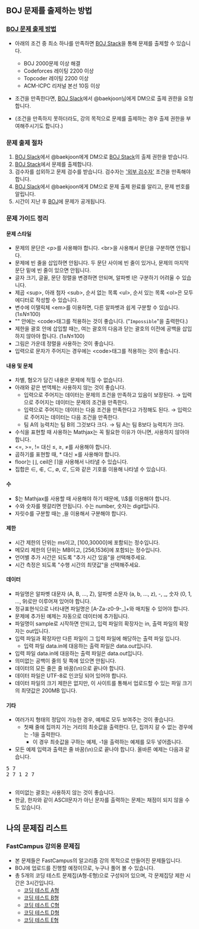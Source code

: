 ## BOJ 문제를 출제하는 방법

### [BOJ 문제 출제 방법](https://www.acmicpc.net/help/problem-add?fbclid=IwAR31dWL7up63YZy7IzFM9QHy7gztK8m_N22HDxcWZTPRoe-mr-CDXMwcvsc)

* 아래의 조건 중 최소 하나를 만족하면 [BOJ Stack](https://stack.acmicpc.net/)을 통해 문제를 출제할 수 있습니다.
  * BOJ 2000문제 이상 해결
  * Codeforces 레이팅 2200 이상
  * Topcoder 레이팅 2200 이상
  * ACM-ICPC 리저널 본선 10등 이상
  
* 조건을 만족한다면, [BOJ Slack](https://acmicpc.slack.com/)에서 @baekjoon님에게 DM으로 출제 권한을 요청합니다.
* (조건을 만족하지 못하더라도, 강의 목적으로 문제를 출제하는 경우 출제 권한을 부여해주시기도 합니다.)

### 문제 출제 절차

1) [BOJ Slack](https://acmicpc.slack.com/)에서 @baekjoon에게 DM으로 [BOJ Stack](https://stack.acmicpc.net/)의 출제 권한을 받습니다.
2) [BOJ Stack](https://stack.acmicpc.net/)에서 문제를 출제합니다.
3) 검수자를 섭외하고 문제 검수를 받습니다. 검수자는 ['외부 검수자'](https://www.acmicpc.net/help/contest) 조건을 만족해야 합니다.
4) [BOJ Slack](https://acmicpc.slack.com/)에서 @baekjoon에게 DM으로 문제 출제 완료를 알리고, 문제 번호를 알립니다.
5) 시간이 지난 후 [BOJ](https://www.acmicpc.net/)에 문제가 공개됩니다.

### 문제 가이드 정리

#### 문제 스타일

* 문제의 문단은 &lt;p&gt;를 사용해야 합니다. &lt;br&gt;을 사용해서 문단을 구분하면 안됩니다.
* 문제에 빈 줄을 삽입하면 안됩니다. 두 문단 사이에 빈 줄이 있거나, 문제의 마지막 문단 밑에 빈 줄이 있으면 안됩니다.
* 글자 크기, 글꼴, 문단 정렬을 변경하면 안되며, 알파벳 l은 구분하기 어려울 수 있습니다.
* 제곱 &lt;sup&gt;, 아래 첨자 &lt;sub&gt;, 순서 없는 목록 &lt;ul&gt;, 순서 있는 목록 &lt;ol&gt;은 모두 에디터로 작성할 수 있습니다.
* 변수에 이탤릭체 &lt;em&gt;를 이용하면, 다른 알파벳과 쉽게 구분할 수 있습니다. (1≤<em>N</em>≤100)
* "" 안에는 &lt;code&gt;태그를 적용하는 것이 좋습니다. ("<code>Impossible</code>"을 출력한다.)
* 제한을 괄호 안에 삽입할 때는, 여는 괄호의 다음과 닫는 괄호의 이전에 공백을 삽입하지 않아야 합니다. (1≤<em>N</em>≤100)
* 그림은 가운데 정렬을 사용하는 것이 좋습니다.
* 입력으로 문자가 주어지는 경우에는 &lt;code&gt;태그를 적용하는 것이 좋습니다.

#### 내용 및 문체

* 차별, 혐오가 담긴 내용은 문제에 적힐 수 없습니다.
* 아래와 같은 번역체는 사용하지 않는 것이 좋습니다.
  * 입력으로 주어지는 데이터는 문제의 조건을 만족하고 있음이 보장된다. → 입력으로 주어지는 데이터는 문제의 조건을 만족한다.
  * 입력으로 주어지는 데이터는 다음 조건을 만족한다고 가정해도 된다. → 입력으로 주어지는 데이터는 다음 조건을 만족한다.
  * 팀 A의 능력치는 팀 B의 그것보다 크다. → 팀 A는 팀 B보다 능력치가 크다.
* 수식을 표현할 때 사용하는 Mathjax는 꼭 필요한 이유가 아니면, 사용하지 않아야 합니다.
* <=, >=, != 대신 ≤, ≥, ≠를 사용해야 합니다.
* 곱하기를 표현할 때, * 대신 ×를 사용해야 합니다.
* floor는 ⌊⌋, ceil은 ⌈⌉을 사용해서 나타낼 수 있습니다.
* 집합은 ∈, ∉, ⊂, ∅, ⊄, ⊆와 같은 기호를 이용해 나타낼 수 있습니다.

#### 수

* $는 Mathjax를 사용할 때 사용해야 하기 때문에, \\$를 이용해야 합니다.
* 수와 숫자를 헷갈리면 안됩니다. 수는 number, 숫자는 digit입니다.
* 자릿수를 구분할 때는 ,을 이용해서 구분해야 합니다.

#### 제한

* 시간 제한의 단위는 ms이고, [100,30000]에 포함되는 정수입니다.
* 메모리 제한의 단위는 MB이고, [256,1536]에 포함되는 정수입니다.
* 언어별 추가 시간은 되도록 "추가 시간 있음"을 선택해주세요.
* 시간 측정은 되도록 "수행 시간의 최댓값"을 선택해주세요.

#### 데이터

* 파일명은 알파벳 대문자 (A, B, ..., Z), 알파벳 소문자 (a, b, ..., z), -, \_, 숫자 (0, 1, ..., 9)로만 이루어져 있어야 합니다.
* 정규표현식으로 나타내면 파일명은 \[A-Za-z0-9-_\]+와 매치될 수 있어야 합니다.
* 문제에 추가된 예제는 자동으로 데이터에 추가됩니다.
* 파일명이 sample로 시작하면 안되고, 입력 파일의 확장자는 in, 출력 파일의 확장자는 out입니다.
* 입력 파일과 확장자만 다른 파일이 그 입력 파일에 해당하는 출력 파일 입니다.
  * 입력 파일 data.in에 대응하는 출력 파일은 data.out입니다.
* 입력 파일 data.in에 대응하는 출력 파일은 data.out입니다.
* 의미없는 공백이 줄의 뒷 쪽에 있으면 안됩니다.
* 데이터의 모든 줄은 줄 바꿈(\n)으로 끝나야 합니다.
* 데이터 파일은 UTF-8로 인코딩 되어 있어야 합니다.
* 데이터 파일의 크기 제한은 없지만, 이 사이트를 통해서 업로드할 수 있는 파일 크기의 최댓값은 200MB 입니다.

#### 기타

* 여러가지 형태의 정답이 가능한 경우, 예제로 모두 보여주는 것이 좋습니다.
  * 첫째 줄에 집까지 가는 거리의 최솟값을 출력한다. 단, 집까지 갈 수 없는 경우에는 -1을 출력한다.
    * 이 경우 최솟값을 구하는 예제, -1을 출력하는 예제를 모두 넣어줍니다.
* 모든 예제 입력과 출력은 줄 바꿈(\n)으로 끝나야 합니다. 올바른 예제는 다음과 같습니다.
<pre>
5 7
2 7 1 2 7

</pre>
* 의미없는 괄호는 사용하지 않는 것이 좋습니다.
* 한글, 한자와 같이 ASCII문자가 아닌 문자를 출력하는 문제는 채점이 되지 않을 수도 있습니다.

## 나의 문제집 리스트

### FastCampus 강의용 문제집

* 본 문제들은 FastCampus의 알고리즘 강의 목적으로 만들어진 문제들입니다.
* BOJ에 업로드를 진행할 예정이므로, 누구나 풀어 볼 수 있습니다.
* 총 5개의 코딩 테스트 문제집(A형-E형)으로 구성되어 있으며, 각 문제집당 제한 시간은 3시간입니다.
  * [코딩 테스트 A형](./mock_exams/coding_test_A.pdf)
  * [코딩 테스트 B형](./mock_exams/coding_test_B.pdf)
  * [코딩 테스트 C형](./mock_exams/coding_test_C.pdf)
  * [코딩 테스트 D형](./mock_exams/coding_test_D.pdf)
  * [코딩 테스트 E형](./mock_exams/coding_test_E.pdf)
